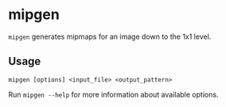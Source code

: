 # mipgen

`mipgen` generates mipmaps for an image down to the 1x1 level.

## Usage

```shell
mipgen [options] <input_file> <output_pattern>
```

Run `mipgen --help` for more information about available options.
